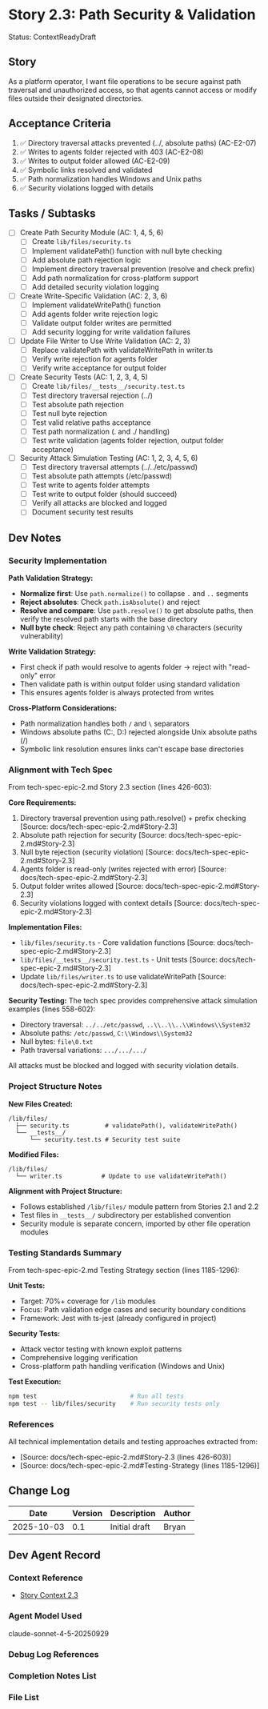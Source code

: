# Story 2.3: Path Security & Validation

Status: ContextReadyDraft

## Story

As a platform operator,
I want file operations to be secure against path traversal and unauthorized access,
so that agents cannot access or modify files outside their designated directories.

## Acceptance Criteria

1. ✅ Directory traversal attacks prevented (../, absolute paths) (AC-E2-07)
2. ✅ Writes to agents folder rejected with 403 (AC-E2-08)
3. ✅ Writes to output folder allowed (AC-E2-09)
4. ✅ Symbolic links resolved and validated
5. ✅ Path normalization handles Windows and Unix paths
6. ✅ Security violations logged with details

## Tasks / Subtasks

- [ ] Create Path Security Module (AC: 1, 4, 5, 6)
  - [ ] Create `lib/files/security.ts`
  - [ ] Implement validatePath() function with null byte checking
  - [ ] Add absolute path rejection logic
  - [ ] Implement directory traversal prevention (resolve and check prefix)
  - [ ] Add path normalization for cross-platform support
  - [ ] Add detailed security violation logging

- [ ] Create Write-Specific Validation (AC: 2, 3, 6)
  - [ ] Implement validateWritePath() function
  - [ ] Add agents folder write rejection logic
  - [ ] Validate output folder writes are permitted
  - [ ] Add security logging for write validation failures

- [ ] Update File Writer to Use Write Validation (AC: 2, 3)
  - [ ] Replace validatePath with validateWritePath in writer.ts
  - [ ] Verify write rejection for agents folder
  - [ ] Verify write acceptance for output folder

- [ ] Create Security Tests (AC: 1, 2, 3, 4, 5)
  - [ ] Create `lib/files/__tests__/security.test.ts`
  - [ ] Test directory traversal rejection (../)
  - [ ] Test absolute path rejection
  - [ ] Test null byte rejection
  - [ ] Test valid relative paths acceptance
  - [ ] Test path normalization (. and ./ handling)
  - [ ] Test write validation (agents folder rejection, output folder acceptance)

- [ ] Security Attack Simulation Testing (AC: 1, 2, 3, 4, 5, 6)
  - [ ] Test directory traversal attempts (../../etc/passwd)
  - [ ] Test absolute path attempts (/etc/passwd)
  - [ ] Test write to agents folder attempts
  - [ ] Test write to output folder (should succeed)
  - [ ] Verify all attacks are blocked and logged
  - [ ] Document security test results

## Dev Notes

### Security Implementation

**Path Validation Strategy:**
- **Normalize first**: Use `path.normalize()` to collapse `.` and `..` segments
- **Reject absolutes**: Check `path.isAbsolute()` and reject
- **Resolve and compare**: Use `path.resolve()` to get absolute paths, then verify the resolved path starts with the base directory
- **Null byte check**: Reject any path containing `\0` characters (security vulnerability)

**Write Validation Strategy:**
- First check if path would resolve to agents folder → reject with "read-only" error
- Then validate path is within output folder using standard validation
- This ensures agents folder is always protected from writes

**Cross-Platform Considerations:**
- Path normalization handles both `/` and `\` separators
- Windows absolute paths (C:\, D:\) rejected alongside Unix absolute paths (/)
- Symbolic link resolution ensures links can't escape base directories

### Alignment with Tech Spec

From tech-spec-epic-2.md Story 2.3 section (lines 426-603):

**Core Requirements:**
1. Directory traversal prevention using path.resolve() + prefix checking [Source: docs/tech-spec-epic-2.md#Story-2.3]
2. Absolute path rejection for security [Source: docs/tech-spec-epic-2.md#Story-2.3]
3. Null byte rejection (security violation) [Source: docs/tech-spec-epic-2.md#Story-2.3]
4. Agents folder is read-only (writes rejected with error) [Source: docs/tech-spec-epic-2.md#Story-2.3]
5. Output folder writes allowed [Source: docs/tech-spec-epic-2.md#Story-2.3]
6. Security violations logged with context details [Source: docs/tech-spec-epic-2.md#Story-2.3]

**Implementation Files:**
- `lib/files/security.ts` - Core validation functions [Source: docs/tech-spec-epic-2.md#Story-2.3]
- `lib/files/__tests__/security.test.ts` - Unit tests [Source: docs/tech-spec-epic-2.md#Story-2.3]
- Update `lib/files/writer.ts` to use validateWritePath [Source: docs/tech-spec-epic-2.md#Story-2.3]

**Security Testing:**
The tech spec provides comprehensive attack simulation examples (lines 558-602):
- Directory traversal: `../../etc/passwd`, `..\\..\\..\\Windows\\System32`
- Absolute paths: `/etc/passwd`, `C:\\Windows\\System32`
- Null bytes: `file\0.txt`
- Path traversal variations: `.../.../.../`

All attacks must be blocked and logged with security violation details.

### Project Structure Notes

**New Files Created:**
```
/lib/files/
  ├── security.ts          # validatePath(), validateWritePath()
  └── __tests__/
      └── security.test.ts # Security test suite
```

**Modified Files:**
```
/lib/files/
  └── writer.ts           # Update to use validateWritePath()
```

**Alignment with Project Structure:**
- Follows established `/lib/files/` module pattern from Stories 2.1 and 2.2
- Test files in `__tests__/` subdirectory per established convention
- Security module is separate concern, imported by other file operation modules

### Testing Standards Summary

From tech-spec-epic-2.md Testing Strategy section (lines 1185-1296):

**Unit Tests:**
- Target: 70%+ coverage for `/lib` modules
- Focus: Path validation edge cases and security boundary conditions
- Framework: Jest with ts-jest (already configured in project)

**Security Tests:**
- Attack vector testing with known exploit patterns
- Comprehensive logging verification
- Cross-platform path handling verification (Windows and Unix)

**Test Execution:**
```bash
npm test                          # Run all tests
npm test -- lib/files/security    # Run security tests only
```

### References

All technical implementation details and testing approaches extracted from:
- [Source: docs/tech-spec-epic-2.md#Story-2.3 (lines 426-603)]
- [Source: docs/tech-spec-epic-2.md#Testing-Strategy (lines 1185-1296)]

## Change Log

| Date       | Version | Description   | Author |
| ---------- | ------- | ------------- | ------ |
| 2025-10-03 | 0.1     | Initial draft | Bryan  |

## Dev Agent Record

### Context Reference

- [Story Context 2.3](/Users/bryan.inagaki/Documents/development/agent-orchestrator/docs/story-context-2.3.xml)

### Agent Model Used

claude-sonnet-4-5-20250929

### Debug Log References

### Completion Notes List

### File List
